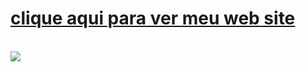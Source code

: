 
<h1 class="text-white"><a href="https://brunobalmant.github.io/trabalhowebmaratona/" target="_blank">clique aqui para ver meu web site</a></h1>
<br>
<img src="./imagens/webmaratona.png"/>
